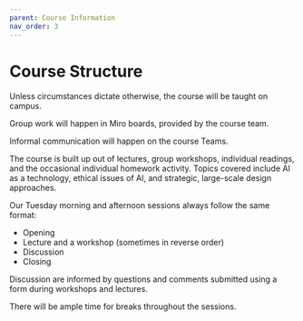 ```yaml
---
parent: Course Information
nav_order: 3
---
```


# Course Structure

Unless circumstances dictate otherwise, the course will be taught on campus.

Group work will happen in Miro boards, provided by the course team.

Informal communication will happen on the course Teams. 

The course is built up out of lectures, group workshops, individual readings, and the occasional individual homework activity. Topics covered include AI as a technology, ethical issues of AI, and strategic, large-scale design approaches. 

Our Tuesday morning and afternoon sessions always follow the same format: 

- Opening
- Lecture and a workshop (sometimes in reverse order)
- Discussion
- Closing

Discussion are informed by questions and comments submitted using a form during workshops and lectures.

There will be ample time for breaks throughout the sessions.